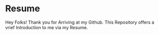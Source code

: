 # Resume

Hey Folks! 
Thank you for Arriving at my Github. 
This Repository offers a vrief Introduction to me via my Resume.
